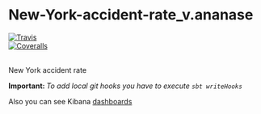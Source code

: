 # New-York-accident-rate_v.ananase
[![Travis][build-badge]][build]  
[![Coveralls][coveralls-badge]][coveralls]  

[build-badge]: https://travis-ci.org/itechartbigdatalab/NY-Accidents-Rate.svg?branch=master
[build]: https://travis-ci.org/itechartbigdatalab/NY-Accidents-Rate

[coveralls-badge]: https://img.shields.io/coveralls/itechartbigdatalab/NY-Accidents-Rate/master.png?style=flat-square&branch=master
[coveralls]: https://coveralls.io/github/itechartbigdatalab/NY-Accidents-Rate

<br/>
New York accident rate 
<br/>

<b>Important: </b><i>To add local git hooks you have to execute `sbt writeHooks`</i>

Also you can see Kibana <a href="http://192.168.8.207:5601/goto/35cfc7c26cbe55de50264303e3c5a270">dashboards</a>

